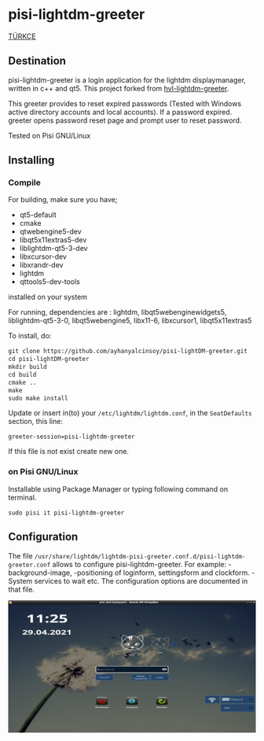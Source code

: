 # pisi-lightdm-greeter 

[TÜRKÇE](https://github.com/aciklab/Hvl-Lightdm-Greeter/)

## Destination

pisi-lightdm-greeter is a login application for the lightdm displaymanager, written in c++ and qt5. This project forked from [hvl-lightdm-greeter](https://github.com/aciklab/Hvl-Lightdm-Greeter). 

This greeter provides to reset expired passwords (Tested with Windows active directory accounts and local accounts). If a password expired. greeter opens password reset page and prompt user to reset password.

Tested on Pisi GNU/Linux

## Installing

### Compile

For building, make sure you have; 
- qt5-default
- cmake
- qtwebengine5-dev 
- libqt5x11extras5-dev
- liblightdm-qt5-3-dev
- libxcursor-dev
- libxrandr-dev 
- lightdm
- qttools5-dev-tools

installed on your system

For running, dependencies are : lightdm, libqt5webenginewidgets5, liblightdm-qt5-3-0, libqt5webengine5, libx11-6, libxcursor1, libqt5x11extras5

To install, do:
    
```shell
git clone https://github.com/ayhanyalcinsoy/pisi-lightDM-greeter.git
cd pisi-lightDM-greeter
mkdir build
cd build
cmake ..
make 
sudo make install
```

Update or insert in(to) your `/etc/lightdm/lightdm.conf`, in the `SeatDefaults` section, this line:

    greeter-session=pisi-lightdm-greeter

If this file is not exist create new one.	

### on Pisi GNU/Linux
Installable using Package Manager or typing following command on terminal.

```
sudo pisi it pisi-lightdm-greeter

```
	
## Configuration

The file `/usr/share/lightdm/lightdm-pisi-greeter.conf.d/pisi-lightdm-greeter.conf` allows to configure pisi-lightdm-greeter. For example: 
	-background-image, 
	-positioning of loginform, settingsform and clockform. 
	-System services to wait etc.
The configuration options are documented in that file.

<img src="https://raw.githubusercontent.com/ayhanyalcinsoy/pisi-lightDM-greeter/master/ss/screen_shoot.jpg">
